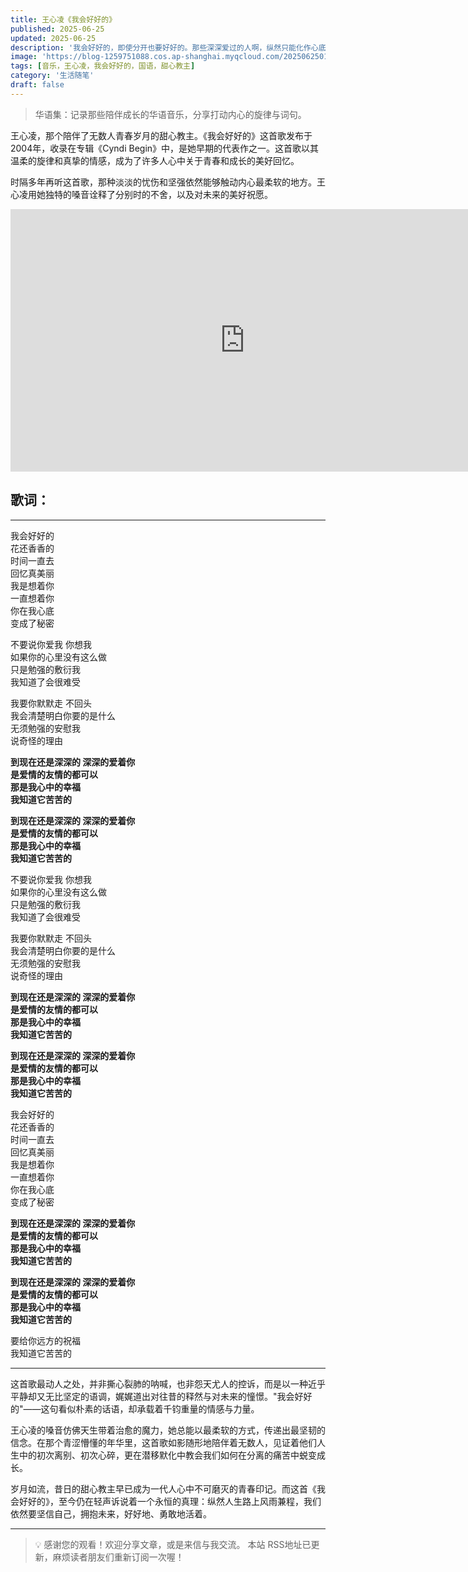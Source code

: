 ```yaml
---
title: 王心凌《我会好好的》
published: 2025-06-25
updated: 2025-06-25
description: '我会好好的，即使分开也要好好的。那些深深爱过的人啊，纵然只能化作心底的秘密，但那份温柔的坚强，依然是我前行路上最珍贵的力量。'
image: 'https://blog-1259751088.cos.ap-shanghai.myqcloud.com/20250625014851848.png?imageSlim'
tags: [音乐，王心凌，我会好好的，国语，甜心教主]
category: '生活随笔'
draft: false
---
```


> 华语集：记录那些陪伴成长的华语音乐，分享打动内心的旋律与词句。

王心凌，那个陪伴了无数人青春岁月的甜心教主。《我会好好的》这首歌发布于2004年，收录在专辑《Cyndi Begin》中，是她早期的代表作之一。这首歌以其温柔的旋律和真挚的情感，成为了许多人心中关于青春和成长的美好回忆。

时隔多年再听这首歌，那种淡淡的忧伤和坚强依然能够触动内心最柔软的地方。王心凌用她独特的嗓音诠释了分别时的不舍，以及对未来的美好祝愿。

<iframe width="750" height="420" src="https://www.youtube.com/embed/Gw4Q7-NBFWs?si=AVEE_NK38wM1wpxD" title="YouTube video player" frameborder="0" allow="accelerometer; autoplay; clipboard-write; encrypted-media; gyroscope; picture-in-picture; web-share" referrerpolicy="strict-origin-when-cross-origin" allowfullscreen></iframe>

## 歌词：

---

我会好好的  
花还香香的  
时间一直去  
回忆真美丽  
我是想着你  
一直想着你  
你在我心底  
变成了秘密  

不要说你爱我 你想我  
如果你的心里没有这么做  
只是勉强的敷衍我  
我知道了会很难受  

我要你默默走 不回头  
我会清楚明白你要的是什么  
无须勉强的安慰我  
说奇怪的理由  

**到现在还是深深的 深深的爱着你**  
**是爱情的友情的都可以**  
**那是我心中的幸福**  
**我知道它苦苦的**  

**到现在还是深深的 深深的爱着你**  
**是爱情的友情的都可以**  
**那是我心中的幸福**  
**我知道它苦苦的**  

不要说你爱我 你想我  
如果你的心里没有这么做  
只是勉强的敷衍我  
我知道了会很难受  

我要你默默走 不回头  
我会清楚明白你要的是什么  
无须勉强的安慰我  
说奇怪的理由  

**到现在还是深深的 深深的爱着你**  
**是爱情的友情的都可以**  
**那是我心中的幸福**  
**我知道它苦苦的**  

**到现在还是深深的 深深的爱着你**  
**是爱情的友情的都可以**  
**那是我心中的幸福**  
**我知道它苦苦的**  

我会好好的  
花还香香的  
时间一直去  
回忆真美丽  
我是想着你  
一直想着你  
你在我心底  
变成了秘密  

**到现在还是深深的 深深的爱着你**  
**是爱情的友情的都可以**  
**那是我心中的幸福**  
**我知道它苦苦的**  

**到现在还是深深的 深深的爱着你**  
**是爱情的友情的都可以**  
**那是我心中的幸福**  
**我知道它苦苦的**  

要给你远方的祝福  
我知道它苦苦的

---

这首歌最动人之处，并非撕心裂肺的呐喊，也非怨天尤人的控诉，而是以一种近乎平静却又无比坚定的语调，娓娓道出对往昔的释然与对未来的憧憬。"我会好好的"——这句看似朴素的话语，却承载着千钧重量的情感与力量。

王心凌的嗓音仿佛天生带着治愈的魔力，她总能以最柔软的方式，传递出最坚韧的信念。在那个青涩懵懂的年华里，这首歌如影随形地陪伴着无数人，见证着他们人生中的初次离别、初次心碎，更在潜移默化中教会我们如何在分离的痛苦中蜕变成长。

岁月如流，昔日的甜心教主早已成为一代人心中不可磨灭的青春印记。而这首《我会好好的》，至今仍在轻声诉说着一个永恒的真理：纵然人生路上风雨兼程，我们依然要坚信自己，拥抱未来，好好地、勇敢地活着。

---

> 💡 感谢您的观看！欢迎分享文章，或是来信与我交流。
> 本站 RSS地址已更新，麻烦读者朋友们重新订阅一次喔！